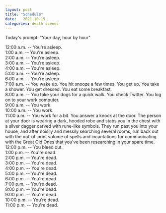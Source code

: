 ```yaml
---
layout: post
title: "Schedule"
date:   2021-10-15
categories: death scenes
---
```

Today's prompt: "Your day, hour by hour"

12:00 a.m. -- You're asleep.    
1:00 a.m. -- You're asleep.   
2:00 a.m. -- You're asleep.   
3:00 a.m. -- You're asleep.   
4:00 a.m. -- You're asleep.  
5:00 a.m. -- You're asleep.   
6:00 a.m. -- You're asleep.   
7:00 a.m. -- You wake up. You hit snooze a few times. You get up. You take a shower. You get dressed. You eat some breakfast.  
8:00 a.m. -- You take your dogs for a quick walk. You check Twitter. You log on to your work computer.  
9:00 a.m. -- You work.  
10:00 a.m. -- You work.  
11:00 a.m. -- You work for a bit. You answer a knock at the door. The person at your door is wearing a dark, hooded robe and stabs you in the chest with a silver dagger carved with rune-like symbols. They run past you into your house, and after noisily and messily searching several rooms, run back out with the out-of-print volume of spells and incantations for communicating with the Great Old Ones that you've been researching in your spare time.  
12:00 p.m. -- You bleed out.  
1:00 p.m. -- You're dead.  
2:00 p.m. -- You're dead.  
3:00 p.m. -- You're dead.  
4:00 p.m. -- You're dead.  
5:00 p.m. -- You're dead.  
6:00 p.m. -- You're dead.  
7:00 p.m. -- You're dead.  
8:00 p.m. -- You're dead.  
9:00 p.m. -- You're dead.  
10:00 p.m. -- You're dead.  
11:00 p.m. -- You're dead.  
